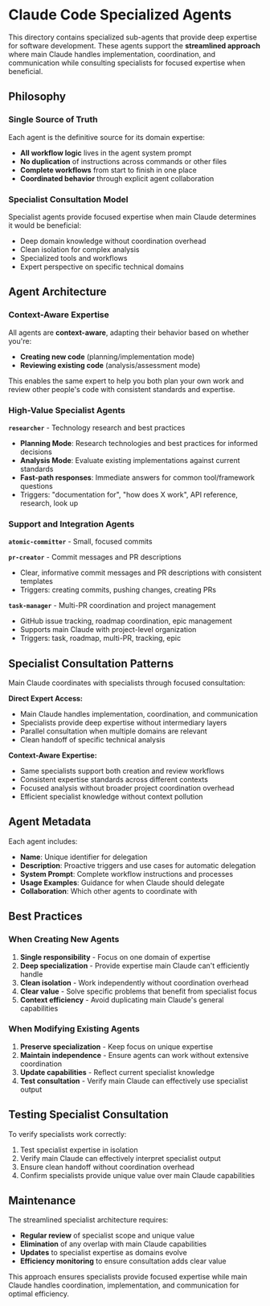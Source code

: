 # Claude Code Specialized Agents

This directory contains specialized sub-agents that provide deep expertise for software development. These agents support the **streamlined approach** where main Claude handles implementation, coordination, and communication while consulting specialists for focused expertise when beneficial.

## Philosophy

### Single Source of Truth

Each agent is the definitive source for its domain expertise:

- **All workflow logic** lives in the agent system prompt
- **No duplication** of instructions across commands or other files
- **Complete workflows** from start to finish in one place
- **Coordinated behavior** through explicit agent collaboration

### Specialist Consultation Model

Specialist agents provide focused expertise when main Claude determines it would be beneficial:

- Deep domain knowledge without coordination overhead
- Clean isolation for complex analysis
- Specialized tools and workflows
- Expert perspective on specific technical domains

## Agent Architecture

### Context-Aware Expertise

All agents are **context-aware**, adapting their behavior based on whether you're:

- **Creating new code** (planning/implementation mode)
- **Reviewing existing code** (analysis/assessment mode)

This enables the same expert to help you both plan your own work and review other people's code with consistent standards and expertise.

### High-Value Specialist Agents

**`researcher`** - Technology research and best practices

- **Planning Mode**: Research technologies and best practices for informed decisions
- **Analysis Mode**: Evaluate existing implementations against current standards
- **Fast-path responses**: Immediate answers for common tool/framework questions
- Triggers: "documentation for", "how does X work", API reference, research, look up

### Support and Integration Agents

**`atomic-committer`** - Small, focused commits

**`pr-creator`** - Commit messages and PR descriptions

- Clear, informative commit messages and PR descriptions with consistent templates
- Triggers: creating commits, pushing changes, creating PRs

**`task-manager`** - Multi-PR coordination and project management

- GitHub issue tracking, roadmap coordination, epic management
- Supports main Claude with project-level organization
- Triggers: task, roadmap, multi-PR, tracking, epic

## Specialist Consultation Patterns

Main Claude coordinates with specialists through focused consultation:

**Direct Expert Access:**

- Main Claude handles implementation, coordination, and communication
- Specialists provide deep expertise without intermediary layers
- Parallel consultation when multiple domains are relevant
- Clean handoff of specific technical analysis

**Context-Aware Expertise:**

- Same specialists support both creation and review workflows
- Consistent expertise standards across different contexts
- Focused analysis without broader project coordination overhead
- Efficient specialist knowledge without context pollution

## Agent Metadata

Each agent includes:

- **Name**: Unique identifier for delegation
- **Description**: Proactive triggers and use cases for automatic delegation
- **System Prompt**: Complete workflow instructions and processes
- **Usage Examples**: Guidance for when Claude should delegate
- **Collaboration**: Which other agents to coordinate with

## Best Practices

### When Creating New Agents

1. **Single responsibility** - Focus on one domain of expertise
2. **Deep specialization** - Provide expertise main Claude can't efficiently handle
3. **Clean isolation** - Work independently without coordination overhead
4. **Clear value** - Solve specific problems that benefit from specialist focus
5. **Context efficiency** - Avoid duplicating main Claude's general capabilities

### When Modifying Existing Agents

1. **Preserve specialization** - Keep focus on unique expertise
2. **Maintain independence** - Ensure agents can work without extensive coordination
3. **Update capabilities** - Reflect current specialist knowledge
4. **Test consultation** - Verify main Claude can effectively use specialist output

## Testing Specialist Consultation

To verify specialists work correctly:

1. Test specialist expertise in isolation
2. Verify main Claude can effectively interpret specialist output
3. Ensure clean handoff without coordination overhead
4. Confirm specialists provide unique value over main Claude capabilities

## Maintenance

The streamlined specialist architecture requires:

- **Regular review** of specialist scope and unique value
- **Elimination** of any overlap with main Claude capabilities
- **Updates** to specialist expertise as domains evolve
- **Efficiency monitoring** to ensure consultation adds clear value

This approach ensures specialists provide focused expertise while main Claude handles coordination, implementation, and communication for optimal efficiency.
